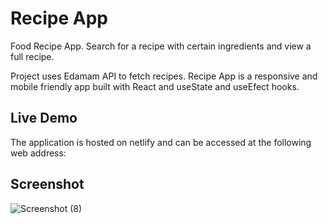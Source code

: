 # Recipe App
Food Recipe App. Search for a recipe with certain ingredients and view a full recipe.

Project uses Edamam API to fetch recipes.
Recipe App is a responsive and mobile friendly app built with React and useState and useEfect hooks.

## Live Demo

The application is hosted on netlify and can be accessed at the following web address: []()

## Screenshot

![Screenshot (8)](https://user-images.githubusercontent.com/71195337/119722399-43cfbb00-be3a-11eb-8e0e-979d93a3ddf9.png)

